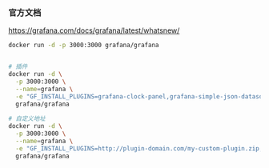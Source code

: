 ### 官方文档

https://grafana.com/docs/grafana/latest/whatsnew/



```bash
docker run -d -p 3000:3000 grafana/grafana


# 插件
docker run -d \
  -p 3000:3000 \
  --name=grafana \
  -e "GF_INSTALL_PLUGINS=grafana-clock-panel,grafana-simple-json-datasource" \
  grafana/grafana
  
# 自定义地址
docker run -d \
  -p 3000:3000 \
  --name=grafana \
  -e "GF_INSTALL_PLUGINS=http://plugin-domain.com/my-custom-plugin.zip;custom-plugin,grafana-clock-panel" \
  grafana/grafana
  
```

